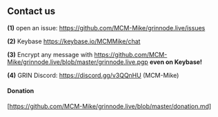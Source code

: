 ## **Contact us**

**(1)** open an issue: https://github.com/MCM-Mike/grinnode.live/issues

**(2)** Keybase https://keybase.io/MCMMike/chat

**(3)** Encrypt any message with https://github.com/MCM-Mike/grinnode.live/blob/master/grinnode.live.pgp **even on Keybase!**

**(4)** GRIN Discord: https://discord.gg/v3QQnHU  (MCM-Mike)


#### Donation 
[https://github.com/MCM-Mike/grinnode.live/blob/master/donation.md]
